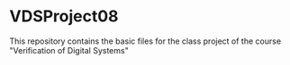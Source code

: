 # VDSProject08
This repository contains the basic files for the class project of the course "Verification of Digital Systems"
